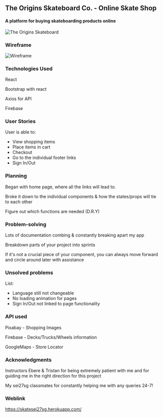 ## The Origins Skateboard Co. - Online Skate Shop

#### A platform for buying skateboarding products online


![The Origins Skateboard](https://firebasestorage.googleapis.com/v0/b/riders-5712c.appspot.com/o/readmeImg.png?alt=media&token=15aace13-8352-4643-810b-eff7b5c1d8b0)

### **Wireframe**

![Wireframe](https://firebasestorage.googleapis.com/v0/b/riders-5712c.appspot.com/o/Skate%20wireframe.png?alt=media&token=772c3b13-34d8-4316-8c63-a2baaf8ce2f9)

### **Technologies Used**

React

Bootstrap with react

Axios for API

Firebase

### **User Stories**

User is able to:

- View shopping items
- Place items in cart
- Checkout
- Go to the individual footer links
- Sign In/Out


### **Planning**

Began with home page, where all the links will lead to. 

Broke it down to the individual components & how the states/props will tie to each other

Figure out which functions are needed (D.R.Y)

### **Problem-solving**

Lots of documentation combing & constantly breaking apart my app

Breakdown parts of your project into sprints

If it's not a crucial piece of your component, you can always move forward and circle around later with assistance

### **Unsolved problems**

List:

- Language still not changeable 
- No loading animation for pages
- Sign In/Out not linked to page functionality

### **API used**

Pixabay - Shopping Images

Firebase - Decks/Trucks/Wheels information

GoogleMaps - Store Locator

### **Acknowledgments**

Instructors Ebere & Tristan for being extremely patient with me and for guiding me in the right direction for this project

My sei27sg classmates for constantly helping me with any queries 24-7!

### **Weblink**

https://skatesei27sg.herokuapp.com/
